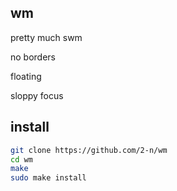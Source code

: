 ## wm

   pretty much swm

   no borders
   
   floating
   
   sloppy focus
   
## install

```sh
git clone https://github.com/2-n/wm
cd wm
make
sudo make install
```
